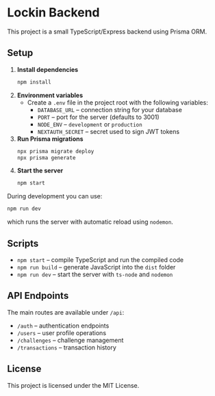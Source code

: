 # Lockin Backend

This project is a small TypeScript/Express backend using Prisma ORM.

## Setup

1. **Install dependencies**
   ```bash
   npm install
   ```
2. **Environment variables**
   - Create a `.env` file in the project root with the following variables:
     - `DATABASE_URL` – connection string for your database
     - `PORT` – port for the server (defaults to 3001)
     - `NODE_ENV` – `development` or `production`
     - `NEXTAUTH_SECRET` – secret used to sign JWT tokens
3. **Run Prisma migrations**
   ```bash
   npx prisma migrate deploy
   npx prisma generate
   ```
4. **Start the server**
   ```bash
   npm start
   ```

During development you can use:
```bash
npm run dev
```
which runs the server with automatic reload using `nodemon`.

## Scripts
- `npm start` – compile TypeScript and run the compiled code
- `npm run build` – generate JavaScript into the `dist` folder
- `npm run dev` – start the server with `ts-node` and `nodemon`

## API Endpoints
The main routes are available under `/api`:
- `/auth` – authentication endpoints
- `/users` – user profile operations
- `/challenges` – challenge management
- `/transactions` – transaction history

## License
This project is licensed under the MIT License.
